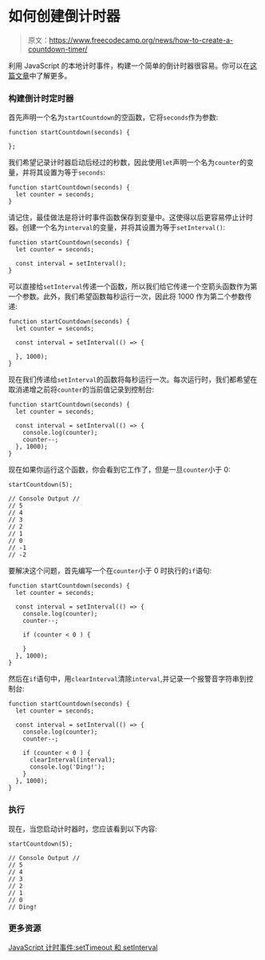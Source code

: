 # 如何创建倒计时器

> 原文：<https://www.freecodecamp.org/news/how-to-create-a-countdown-timer/>

利用 JavaScript 的本地计时事件，构建一个简单的倒计时器很容易。你可以在[这篇文章](https://www.freecodecamp.org/news/p/50cdf5da-8359-4bd2-8718-d5bd7c0de03d/www.freecodecamp.org/news/javascript-timing-events-settimeout-and-setinterval/)中了解更多。

### 构建倒计时定时器

首先声明一个名为`startCountdown`的空函数，它将`seconds`作为参数:

```
function startCountdown(seconds) {

};
```

我们希望记录计时器启动后经过的秒数，因此使用`let`声明一个名为`counter`的变量，并将其设置为等于`seconds`:

```
function startCountdown(seconds) {
  let counter = seconds;
}
```

请记住，最佳做法是将计时事件函数保存到变量中。这使得以后更容易停止计时器。创建一个名为`interval`的变量，并将其设置为等于`setInterval()`:

```
function startCountdown(seconds) {
  let counter = seconds;

  const interval = setInterval();
}
```

可以直接给`setInterval`传递一个函数，所以我们给它传递一个空箭头函数作为第一个参数。此外，我们希望函数每秒运行一次，因此将 1000 作为第二个参数传递:

```
function startCountdown(seconds) {
  let counter = seconds;

  const interval = setInterval(() => {

  }, 1000);
}
```

现在我们传递给`setInterval`的函数将每秒运行一次。每次运行时，我们都希望在取消递增之前将`counter`的当前值记录到控制台:

```
function startCountdown(seconds) {
  let counter = seconds;

  const interval = setInterval(() => {
    console.log(counter);
    counter--;
  }, 1000);
}
```

现在如果你运行这个函数，你会看到它工作了，但是一旦`counter`小于 0:

```
startCountdown(5);

// Console Output // 
// 5
// 4
// 3
// 2
// 1
// 0 
// -1
// -2 
```

要解决这个问题，首先编写一个在`counter`小于 0 时执行的`if`语句:

```
function startCountdown(seconds) {
  let counter = seconds;

  const interval = setInterval(() => {
    console.log(counter);
    counter--;

    if (counter < 0 ) {

    }
  }, 1000);
}
```

然后在`if`语句中，用`clearInterval`清除`interval`,并记录一个报警音字符串到控制台:

```
function startCountdown(seconds) {
  let counter = seconds;

  const interval = setInterval(() => {
    console.log(counter);
    counter--;

    if (counter < 0 ) {
      clearInterval(interval);
      console.log('Ding!');
    }
  }, 1000);
}
```

### **执行**

现在，当您启动计时器时，您应该看到以下内容:

```
startCountdown(5);

// Console Output // 
// 5
// 4
// 3
// 2
// 1
// 0 
// Ding!
```

### **更多资源**

[JavaScript 计时事件:setTimeout 和 setInterval](https://www.freecodecamp.org/news/p/50cdf5da-8359-4bd2-8718-d5bd7c0de03d/www.freecodecamp.org/news/javascript-timing-events-settimeout-and-setinterval/)